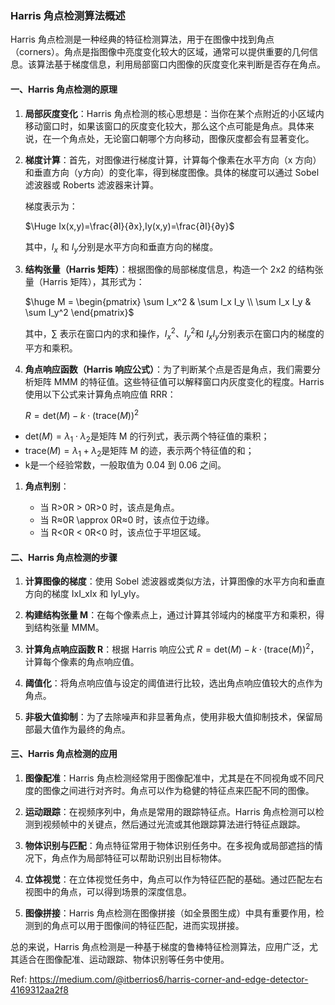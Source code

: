 
### Harris 角点检测算法概述

Harris 角点检测是一种经典的特征检测算法，用于在图像中找到角点（corners）。角点是指图像中亮度变化较大的区域，通常可以提供重要的几何信息。该算法基于梯度信息，利用局部窗口内图像的灰度变化来判断是否存在角点。

#### 一、Harris 角点检测的原理

1. **局部灰度变化**：Harris 角点检测的核心思想是：当你在某个点附近的小区域内移动窗口时，如果该窗口的灰度变化较大，那么这个点可能是角点。具体来说，在一个角点处，无论窗口朝哪个方向移动，图像灰度都会有显著变化。
    
2. **梯度计算**：首先，对图像进行梯度计算，计算每个像素在水平方向（x 方向）和垂直方向（y方向）的变化率，得到梯度图像。具体的梯度可以通过 Sobel 滤波器或 Roberts 滤波器来计算。
    
    梯度表示为：
    
    $\Huge Ix(x,y)=\frac{∂I}{∂x},Iy(x,y)=\frac{∂I}{∂y}$
    
    其中，$I_x$ 和 $I_y$​ 分别是水平方向和垂直方向的梯度。
    
3. **结构张量（Harris 矩阵）**：根据图像的局部梯度信息，构造一个 2x2 的结构张量（Harris 矩阵），其形式为：
    
    $\huge M = \begin{pmatrix} \sum I_x^2 & \sum I_x I_y \\ \sum I_x I_y & \sum I_y^2 \end{pmatrix}$
    
    其中，$\sum$ 表示在窗口内的求和操作，$I_x^2$​、$I_y^2$​ 和 $I_x I_y$​ 分别表示在窗口内的梯度的平方和乘积。
    
4. **角点响应函数（Harris 响应公式）**：为了判断某个点是否是角点，我们需要分析矩阵 MMM 的特征值。这些特征值可以解释窗口内灰度变化的程度。Harris 使用以下公式来计算角点响应值 RRR：
    
	$R = \text{det}(M) - k \cdot (\text{trace}(M))^2$

-  $\text{det}(M) = \lambda_1 \cdot \lambda_2$​ 是矩阵 M 的行列式，表示两个特征值的乘积；
-  $\text{trace}(M) = \lambda_1 + \lambda_2​$ 是矩阵 M 的迹，表示两个特征值的和；
- k是一个经验常数，一般取值为 0.04 到 0.06 之间。

1. **角点判别**：
    
    - 当 R>0R > 0R>0 时，该点是角点。
    - 当 R≈0R \approx 0R≈0 时，该点位于边缘。
    - 当 R<0R < 0R<0 时，该点位于平坦区域。

#### 二、Harris 角点检测的步骤

1. **计算图像的梯度**：使用 Sobel 滤波器或类似方法，计算图像的水平方向和垂直方向的梯度 IxI_xIx​ 和 IyI_yIy​。
    
2. **构建结构张量 M**：在每个像素点上，通过计算其邻域内的梯度平方和乘积，得到结构张量 MMM。
    
3. **计算角点响应函数 R**：根据 Harris 响应公式 $R = \text{det}(M) - k \cdot (\text{trace}(M))^2$，计算每个像素的角点响应值。
    
4. **阈值化**：将角点响应值与设定的阈值进行比较，选出角点响应值较大的点作为角点。
    
5. **非极大值抑制**：为了去除噪声和非显著角点，使用非极大值抑制技术，保留局部最大值作为最终的角点。
    

#### 三、Harris 角点检测的应用

1. **图像配准**：Harris 角点检测经常用于图像配准中，尤其是在不同视角或不同尺度的图像之间进行对齐时。角点可以作为稳健的特征点来匹配不同的图像。
    
2. **运动跟踪**：在视频序列中，角点是常用的跟踪特征点。Harris 角点检测可以检测到视频帧中的关键点，然后通过光流或其他跟踪算法进行特征点跟踪。
    
3. **物体识别与匹配**：角点特征常用于物体识别任务中。在多视角或局部遮挡的情况下，角点作为局部特征可以帮助识别出目标物体。
    
4. **立体视觉**：在立体视觉任务中，角点可以作为特征匹配的基础。通过匹配左右视图中的角点，可以得到场景的深度信息。
    
5. **图像拼接**：Harris 角点检测在图像拼接（如全景图生成）中具有重要作用，检测到的角点可以用于图像间的特征匹配，进而实现拼接。
    

总的来说，Harris 角点检测是一种基于梯度的鲁棒特征检测算法，应用广泛，尤其适合在图像配准、运动跟踪、物体识别等任务中使用。


Ref:  https://medium.com/@itberrios6/harris-corner-and-edge-detector-4169312aa2f8